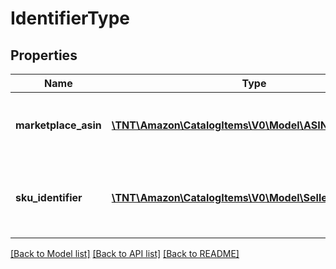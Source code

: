 # IdentifierType

## Properties
Name | Type | Description | Notes
------------ | ------------- | ------------- | -------------
**marketplace_asin** | [**\TNT\Amazon\CatalogItems\V0\Model\ASINIdentifier**](ASINIdentifier.md) | Indicates the item is identified by MarketPlaceId and ASIN. | [optional] 
**sku_identifier** | [**\TNT\Amazon\CatalogItems\V0\Model\SellerSKUIdentifier**](SellerSKUIdentifier.md) | Indicates the item is identified by MarketPlaceId, SellerId, and SellerSKU. | [optional] 

[[Back to Model list]](../README.md#documentation-for-models) [[Back to API list]](../README.md#documentation-for-api-endpoints) [[Back to README]](../README.md)


